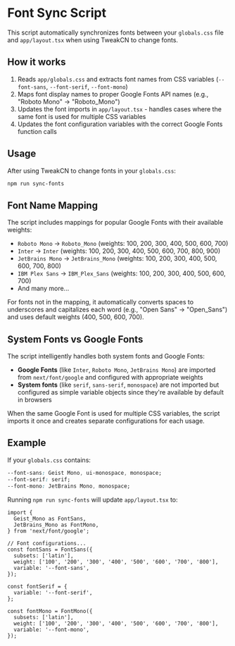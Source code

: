 # Font Sync Script

This script automatically synchronizes fonts between your `globals.css` file and `app/layout.tsx` when using TweakCN to change fonts.

## How it works

1. Reads `app/globals.css` and extracts font names from CSS variables (`--font-sans`, `--font-serif`, `--font-mono`)
2. Maps font display names to proper Google Fonts API names (e.g., "Roboto Mono" → "Roboto_Mono")
3. Updates the font imports in `app/layout.tsx` - handles cases where the same font is used for multiple CSS variables
4. Updates the font configuration variables with the correct Google Fonts function calls

## Usage

After using TweakCN to change fonts in your `globals.css`:

```bash
npm run sync-fonts
```

## Font Name Mapping

The script includes mappings for popular Google Fonts with their available weights:

- `Roboto Mono` → `Roboto_Mono` (weights: 100, 200, 300, 400, 500, 600, 700)
- `Inter` → `Inter` (weights: 100, 200, 300, 400, 500, 600, 700, 800, 900)
- `JetBrains Mono` → `JetBrains_Mono` (weights: 100, 200, 300, 400, 500, 600, 700, 800)
- `IBM Plex Sans` → `IBM_Plex_Sans` (weights: 100, 200, 300, 400, 500, 600, 700)
- And many more...

For fonts not in the mapping, it automatically converts spaces to underscores and capitalizes each word (e.g., "Open Sans" → "Open_Sans") and uses default weights (400, 500, 600, 700).

## System Fonts vs Google Fonts

The script intelligently handles both system fonts and Google Fonts:

- **Google Fonts** (like `Inter`, `Roboto Mono`, `JetBrains Mono`) are imported from `next/font/google` and configured with appropriate weights
- **System fonts** (like `serif`, `sans-serif`, `monospace`) are not imported but configured as simple variable objects since they're available by default in browsers

When the same Google Font is used for multiple CSS variables, the script imports it once and creates separate configurations for each usage.

## Example

If your `globals.css` contains:

```css
--font-sans: Geist Mono, ui-monospace, monospace;
--font-serif: serif;
--font-mono: JetBrains Mono, monospace;
```

Running `npm run sync-fonts` will update `app/layout.tsx` to:

```tsx
import {
  Geist_Mono as FontSans,
  JetBrains_Mono as FontMono,
} from 'next/font/google';

// Font configurations...
const fontSans = FontSans({
  subsets: ['latin'],
  weight: ['100', '200', '300', '400', '500', '600', '700', '800'],
  variable: '--font-sans',
});

const fontSerif = {
  variable: '--font-serif',
};

const fontMono = FontMono({
  subsets: ['latin'],
  weight: ['100', '200', '300', '400', '500', '600', '700', '800'],
  variable: '--font-mono',
});
```
